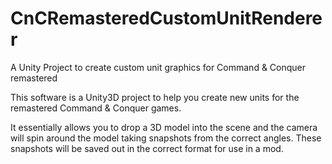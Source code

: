 # CnCRemasteredCustomUnitRenderer
A Unity Project to create custom unit graphics for Command &amp; Conquer remastered

This software is a Unity3D project to help you create new units for the remastered Command & Conquer games.

It essentially allows you to drop a 3D model into the scene and the camera will spin around the model taking snapshots from the correct angles. These snapshots will be saved out in the correct format for use in a mod.
